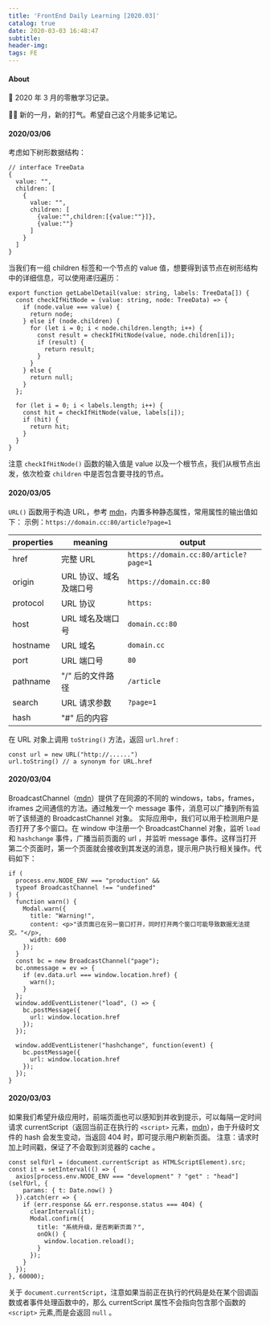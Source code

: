 ```yaml
---
title: 'FrontEnd Daily Learning [2020.03]'
catalog: true
date: 2020-03-03 16:48:47
subtitle:
header-img:
tags: FE
---
```

#### About

📅 2020 年 3 月的零散学习记录。

🤦‍♀️ 新的一月，新的打气。希望自己这个月能多记笔记。

#### 2020/03/06
考虑如下树形数据结构：
```
// interface TreeData
{
  value: "",
  children: [
    {
      value: "",
      children: [
        {value:"",children:[{value:""}]},
        {value:""}
      ]
    }
  ]
}
```
当我们有一组 children 标签和一个节点的 value 值，想要得到该节点在树形结构中的详细信息，可以使用递归遍历：
```
export function getLabelDetail(value: string, labels: TreeData[]) {
  const checkIfHitNode = (value: string, node: TreeData) => {
    if (node.value === value) {
      return node;
    } else if (node.children) {
      for (let i = 0; i < node.children.length; i++) {
        const result = checkIfHitNode(value, node.children[i]);
        if (result) {
          return result;
        }
      }
    } else {
      return null;
    }
  };

  for (let i = 0; i < labels.length; i++) {
    const hit = checkIfHitNode(value, labels[i]);
    if (hit) {
      return hit;
    }
  }
}
```
注意 `checkIfHitNode()` 函数的输入值是 value 以及一个根节点，我们从根节点出发，依次检查 `children` 中是否包含要寻找的节点。

#### 2020/03/05
`URL()` 函数用于构造 URL，参考 [mdn](https://developer.mozilla.org/en-US/docs/Web/API/URL)，内置多种静态属性，常用属性的输出值如下：
示例：`https://domain.cc:80/article?page=1`

|properties|meaning|output|
|---|---|---|
|href|完整 URL|`https://domain.cc:80/article?page=1`|
|origin|URL 协议、域名及端口号|`https://domain.cc:80`|
|protocol|URL 协议|`https:`|
|host|URL 域名及端口号|`domain.cc:80`|
|hostname|URL 域名|`domain.cc`|
|port|URL 端口号|`80`|
|pathname| "/" 后的文件路径|`/article`|
|search|URL 请求参数|`?page=1`|
|hash|"#" 后的内容||

在 URL 对象上调用 `toString()` 方法，返回 `url.href` :
```
const url = new URL("http://......")
url.toString() // a synonym for URL.href
```

#### 2020/03/04
BroadcastChannel（[mdn](https://developer.mozilla.org/en-US/docs/Web/API/BroadcastChannel)）提供了在同源的不同的 windows，tabs，frames，iframes 之间通信的方法。通过触发一个 message 事件，消息可以广播到所有监听了该频道的 BroadcastChannel 对象。
实际应用中，我们可以用于检测用户是否打开了多个窗口。在 window 中注册一个 BroadcastChannel 对象，监听 `load` 和 `hashchange` 事件，广播当前页面的 url ，并监听 message 事件。这样当打开第二个页面时，第一个页面就会接收到其发送的消息，提示用户执行相关操作。代码如下：
```
if (
  process.env.NODE_ENV === "production" &&
  typeof BroadcastChannel !== "undefined"
) {
  function warn() {
    Modal.warn({
      title: "Warning!",
      content: <p>"该页面已在另一窗口打开，同时打开两个窗口可能导致数据无法提交。"</p>,
      width: 600
    });
  }
  const bc = new BroadcastChannel("page");
  bc.onmessage = ev => {
    if (ev.data.url === window.location.href) {
      warn();
    }
  };
  window.addEventListener("load", () => {
    bc.postMessage({
      url: window.location.href
    });
  });

  window.addEventListener("hashchange", function(event) {
    bc.postMessage({
      url: window.location.href
    });
  });
}
```

#### 2020/03/03
如果我们希望升级应用时，前端页面也可以感知到并收到提示，可以每隔一定时间请求 currentScript（返回当前正在执行的 `<script>` 元素，[mdn](https://developer.mozilla.org/en-US/docs/Web/API/Document/currentScript)），由于升级时文件的 hash 会发生变动，当返回 404 时，即可提示用户刷新页面。
注意：请求时加上时间戳，保证了不会取到浏览器的 cache 。
```
const selfUrl = (document.currentScript as HTMLScriptElement).src;
const it = setInterval(() => {
  axios[process.env.NODE_ENV === "development" ? "get" : "head"](selfUrl, {
    params: { t: Date.now() }
  }).catch(err => {
    if (err.response && err.response.status === 404) {
      clearInterval(it);
      Modal.confirm({
        title: "系统升级，是否刷新页面？",
        onOk() {
          window.location.reload();
        }
      });
    }
  });
}, 60000);
```
关于 `document.currentScript`，注意如果当前正在执行的代码是处在某个回调函数或者事件处理函数中的，那么 currentScript 属性不会指向包含那个函数的 `<script>` 元素,而是会返回 `null` 。
